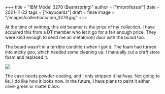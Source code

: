 +++
title = "IBM Model 3278 (Beamspring)"
author = ["mrprofessor"]
date = 2021-11-22
tags = ["keyboards"]
draft = false
image = "/images/collections/ibm_3278.jpg"
+++

At the time of writting, this old beamer is the prize of my collection. I have
acquired this from a DT member who let it go for a fair enough price. They were
kind enough to send me an metal(iron) door with the board too.

The board wasn't in a terrible condition when I got it. The foam had turned
into sticky goo, which needed some cleaning up. I manually cut a craft store
foam and replaced it.

<div class="post-image">
  <img src="/images/collections/ibm_3278_foam.jpg" />
</div>

The case needs powder-coating, and I only stripped it halfway. Not going to
lie; I do like how it looks now. In the future, I have plans to paint it either
olive-green or matte black.
